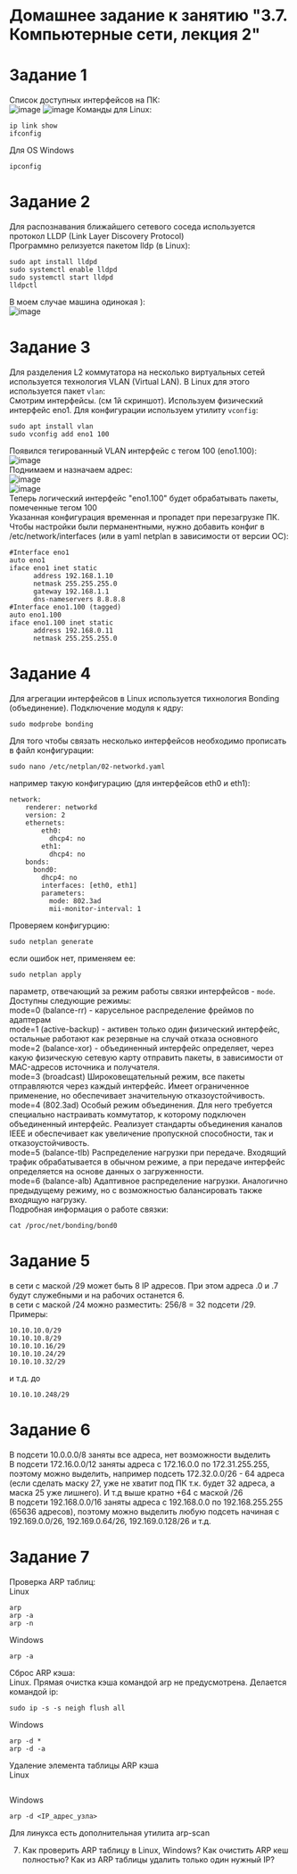 # Домашнее задание к занятию "3.7. Компьютерные сети, лекция 2"
# Задание 1
Список доступных интерфейсов на ПК:  
![image](https://user-images.githubusercontent.com/22905019/144993688-f4c15934-a50b-479d-80f0-cc73b5e987d3.png)
![image](https://user-images.githubusercontent.com/22905019/144993807-1cfa6343-b9b2-4629-aacd-7e0eaad300cb.png)
Команды для Linux:
~~~
ip link show
ifconfig
~~~
Для OS Windows 
~~~
ipconfig
~~~
# Задание 2
Для распознавания ближайшего сетевого соседа используется протокол LLDP (Link Layer Discovery Protocol)  
Программно релизуется пакетом lldp (в Linux):  
~~~
sudo apt install lldpd
sudo systemctl enable lldpd 
sudo systemctl start lldpd
lldpctl
~~~
В моем случае машина одинокая ):  
![image](https://user-images.githubusercontent.com/22905019/144995300-5fb02dcd-d847-46b8-8e27-1be92ad403f8.png)
# Задание 3
Для разделения L2 коммутатора на несколько виртуальных сетей используется технология VLAN (Virtual LAN). В Linux для этого используется пакет `vlan`:  
Смотрим интерфейсы. (см 1й скриншот). Используем физический интерфейс eno1. Для конфигурации используем утилиту `vconfig`:    
~~~
sudo apt install vlan
sudo vconfig add eno1 100
~~~
Появился тегированный VLAN интерфейс с тегом 100 (eno1.100):  
![image](https://user-images.githubusercontent.com/22905019/144997455-83e99569-0c4f-415c-9fcf-a11f1ef52cfd.png)  
Поднимаем и назначаем адрес:  
![image](https://user-images.githubusercontent.com/22905019/145000814-4a529c54-1b57-450d-a32a-55edca83e5ce.png)  
![image](https://user-images.githubusercontent.com/22905019/145000874-955804c9-3773-4de4-b7f6-9704c70fbe49.png)  
Теперь логический интерфейс "eno1.100" будет обрабатывать пакеты, помеченные тегом 100  
Указанная конфигурация временная и пропадет при перезагрузке ПК. Чтобы настройки были перманентными, нужно добавить конфиг в /etc/network/interfaces (или в yaml netplan в зависимости от версии ОС):  
~~~
#Interface eno1
auto eno1
iface eno1 inet static
      address 192.168.1.10
      netmask 255.255.255.0
      gateway 192.168.1.1
      dns-nameservers 8.8.8.8
#Interface eno1.100 (tagged)
auto eno1.100
iface eno1.100 inet static
      address 192.168.0.11
      netmask 255.255.255.0
~~~
# Задание 4
Для агрегации интерфейсов в Linux используется тихнология Bonding (объединение).
Подключение модуля к ядру:  
~~~
sudo modprobe bonding
~~~
Для того чтобы связать несколько интерфейсов необходимо прописать в файл конфигурации:  
~~~
sudo nano /etc/netplan/02-networkd.yaml
~~~
например такую конфигурацию (для интерфейсов eth0 и eth1):  
~~~
network: 
    renderer: networkd 
    version: 2 
    ethernets: 
        eth0:
          dhcp4: no
        eth1:
          dhcp4: no
    bonds: 
      bond0:
        dhcp4: no
        interfaces: [eth0, eth1]
        parameters:
          mode: 802.3ad
          mii-monitor-interval: 1
~~~
Проверяем конфигурцию:  
~~~
sudo netplan generate
~~~
если ошибок нет, применяем ее:  
~~~
sudo netplan apply
~~~
параметр, отвечающий за режим работы связки интерфейсов - `mode`. Доступны следующие режимы:  
mode=0 (balance-rr) - карусельное распределение фреймов по адаптерам   
mode=1 (active-backup) - активен только один физический интерфейс, остальные работают как резервные на случай отказа основного  
mode=2 (balance-xor) - объединенный интерфейс определяет, через какую физическую сетевую карту отправить пакеты, в зависимости от MAC-адресов источника и получателя.  
mode=3 (broadcast) Широковещательный режим, все пакеты отправляются через каждый интерфейс. Имеет ограниченное применение, но обеспечивает значительную отказоустойчивость.  
mode=4 (802.3ad) Особый режим объединения. Для него требуется специально настраивать коммутатор, к которому подключен объединенный интерфейс. Реализует стандарты объединения каналов IEEE и обеспечивает как увеличение пропускной способности, так и отказоустойчивость.  
mode=5 (balance-tlb) Распределение нагрузки при передаче. Входящий трафик обрабатывается в обычном режиме, а при передаче интерфейс определяется на основе данных о загруженности.  
mode=6 (balance-alb) Адаптивное распределение нагрузки. Аналогично предыдущему режиму, но с возможностью балансировать также входящую нагрузку.  
Подробная информация о работе связки:  
~~~
сat /proc/net/bonding/bond0
~~~
# Задание 5
в сети с маской /29 может быть 8 IP адресов. При этом адреса .0 и .7 будут служебными и на рабочих останется 6.  
в сети с маской /24 можно разместить: 256/8 = 32 подсети /29. Примеры:  
~~~
10.10.10.0/29
10.10.10.8/29
10.10.10.16/29
10.10.10.24/29
10.10.10.32/29
~~~
и т.д. до  
~~~
10.10.10.248/29
~~~
# Задание 6
В подсети 10.0.0.0/8 заняты все адреса, нет возможности выделить  
В подсети 172.16.0.0/12 заняты адреса с 172.16.0.0 по 172.31.255.255, поэтому можно выделить, например подсеть 172.32.0.0/26 - 64 адреса (если сделать маску 27, уже не хватит под ПК т.к. будет 32 адреса, а маска 25 уже лишнего). И т.д выше кратно +64 с маской /26  
В подсети 192.168.0.0/16 заняты адреса с 192.168.0.0 по 192.168.255.255 (65636 адресов), поэтому можно выделить любую подсеть начиная с 192.169.0.0/26, 192.169.0.64/26, 192.169.0.128/26 и т.д.  
# Задание 7
Проверка ARP таблиц:  
Linux  
~~~
arp
arp -a
arp -n
~~~
Windows  
~~~
arp -a
~~~
Сброс ARP кэша:  
Linux. Прямая очистка кэша командой arp не предусмотрена. Делается командой ip:  
~~~
sudo ip -s -s neigh flush all
~~~
Windows  
~~~
arp -d *
arp -d -a
~~~
Удаление элемента таблицы ARP кэша  
Linux  
~~~
~~~
Windows  
~~~
arp -d <IP_адрес_узла>
~~~
Для линукса есть дополнительная утилита arp-scan  

7. Как проверить ARP таблицу в Linux, Windows? Как очистить ARP кеш полностью? Как из ARP таблицы удалить только один нужный IP?
